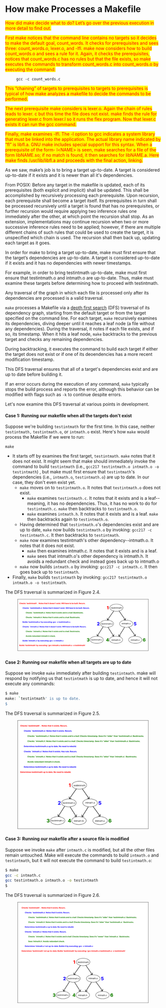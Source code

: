 # How make Processes a Makefile

<mark style="color:red;">How did make decide what to do? Let’s go over the previous execution in more detail to find out.</mark>

<mark style="color:red;">First make notices that the command line contains no targets so it decides to make the default goal, count\_words. It checks for prerequisites and sees three: count\_words.o, lexer.o, and -lfl. make now considers how to build count\_words.o and sees a rule for it. Again, it checks the prerequisites, notices that count\_words.c has no rules but that the file exists, so make executes the commands to transform count\_words.c into count\_words.o by executing the command:</mark>

```
     gcc -c count_words.c
```

<mark style="color:red;">This “chaining” of targets to prerequisites to targets to prerequisites is typical of how make analyzes a makefile to decide the commands to be performed.</mark>

<mark style="color:red;">The next prerequisite make considers is lexer.o. Again the chain of rules leads to lexer. c but this time the file does not exist. make finds the rule for generating lexer.c from lexer.l so it runs the flex program. Now that lexer.c exists it can run the gcc command.</mark>

<mark style="color:red;">Finally, make examines -lfl. The -l option to gcc indicates a system library that must be linked into the application. The actual library name indicated by “fl” is libfl.a. GNU make includes special support for this syntax. When a prerequisite of the form- l\<NAME> is seen, make searches for a file of the form libNAME.so; if no match is found, it then searches for libNAME.a. Here make finds /usr/lib/libfl.a and proceeds with the final action, linking.</mark>











As we saw, make’s job is to bring a target up-to-date. A target is considered up-to-date if it exists and it is newer than all it's dependencies.&#x20;

From POSIX: Before any target in the makefile is updated, each of its prerequisites (both explicit and implicit) shall be updated. This shall be accomplished by recursively processing each prerequisite. Upon recursion, each prerequisite shall become a target itself. Its prerequisites in turn shall be processed recursively until a target is found that has no prerequisites, or further recursion would require applying two inference rules one immediately after the other, at which point the recursion shall stop. As an extension, implementations may continue recursion when two or more successive inference rules need to be applied; however, if there are multiple different chains of such rules that could be used to create the target, it is unspecified which chain is used. The recursion shall then back up, updating each target as it goes.

In order for make to bring a target up-to-date, make must first ensure that the target’s dependencies are up-to-date. A target is considered up-to-date if it exists and it has no dependencies with newer timestamps.&#x20;



For example, in order to bring testintmath up-to-date, make must first ensure that testintmath.o and intmath.o are up-to-date. Thus, make must examine these targets before determining how to proceed with testintmath.

Any traversal of the graph in which each file is processed only after its dependencies are processed is a valid traversal.

`make` processes a Makefile via a [depth first search](https://en.wikipedia.org/wiki/Depth-first\_search) (DFS) traversal of its dependency graph, starting from the default target or from the target specified on the command line. For each target, `make` recursively examines its dependencies, diving deeper until it reaches a leaf node (a file without any dependencies). During the traversal, it notes if each file exists, and if so, its timestamp. When it hits a leaf node, `make` backtracks to the previous target and checks any remaining dependencies.

During backtracking, it executes the command to build each target if either the target does not exist or if one of its deoendencies has a more recent modification timestamp.

This DFS traversal ensures that all of a target's dependencies exist and are up to date before building it.

If an error occurs during the execution of any command, `make` typically stops the build process and reports the error, although this behavior can be modified with flags such as `-k` to continue despite errors.

Let's now examine this DFS traversal at various points in development.

#### Case 1: Running our makefile when all the targets don't exist

Suppose we're building `testintmath` for the first time. In this case, neither `testintmath,` `testintmath.o`, or `intmath.o` exist. Here's how `make` would process the Makefile if we were to run:

```
make
```

* It starts off by examines the first target, `testintmath`. `make` notes that it does not exist. It might seem that make should immediately invoke the command to build `testintmath` (i.e., `gcc217 testintmath.o intmath.o -o testintmath`) , but make must first ensure that `testintmath`'s dependencies (i.e., `intmath.o`, `testintmath.o`) are up to date. In our case, they don't even exist yet.
  * `make` moves on to `testintmath.o`. It notes that `testintmath.o` does not exist.
    * `make` examines `testintmath.c`. It notes that it exists and is a leaf--meaning, it has no dependencies. Thus, it has no work to do for `testintmath.c`. `make` then backtracks to `testintmath.o`.
    * `make` examines `intmath.h`. It notes that it exists and is a leaf. `make` then backtracks again to `testintmath.o`.
  * Having determined that `testintmath.o`'s dependencies exist and are up to date, `make` now builds `testintmath.o` by invoking: `gcc217 -c testintmath.c`. It then backtracks to `testintmath`.
  * `make` now examines testintmath's other dependency--intmath.o. It notes that it does not exist.
    * `make` then examines intmath.c. It notes that it exists and is a leaf.
    * `make` sees that intmath.o's other dependency is intmath.h. It avoids a redundant check and instead goes back up to intmath.o
  * `make` now builds `intmath.o` by invoking: `gcc217 -c intmath.c`. It then goes back up to `testintmath`.
* Finally, `make` builds `testintmath` by invoking: `gcc217 testintmath.o intmath.o -o testintmath`.

The DFS traversal is summarized in Figure 2.4.

<figure><img src="../.gitbook/assets/Group 66 (7).png" alt=""><figcaption></figcaption></figure>

#### Case 2: Running our makefile when all targets are up to date

Suppose we invoke `make` immediately after building `testintmath`. make will respond by notifying us that `testintmath` is up to date, and hence it will not execute any commands:

```bash
$ make
make: `testintmath' is up to date.
$
```

The DFS traversal is summarized in Figure 2.5.

<figure><img src="../.gitbook/assets/Group 67 (2).png" alt=""><figcaption></figcaption></figure>

#### Case 3: Running our makefile after a source file is modified

Suppose we invoke `make` after `intmath.c` is modified, but all the other files remain untouched. Make will execute the commands to build `intmath.o` and `testintmath`, but it will not execute the command to build `testintmath.o`:

```bash
$ make
gcc -c intmath.c
gcc testintmath.o intmath.o -o testintmath
$
```

The DFS traversal is summarized in Figure 2.6.

<figure><img src="../.gitbook/assets/Group 68 (4) (1).png" alt=""><figcaption></figcaption></figure>
